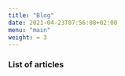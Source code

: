 ```yaml
---
title: "Blog"
date: 2021-04-23T07:56:08+02:00
menu: "main"
weight: = 3
---
```


### List of articles
